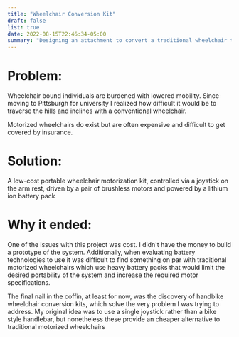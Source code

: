 ```yaml
---
title: "Wheelchair Conversion Kit"
draft: false
list: true
date: 2022-08-15T22:46:34-05:00
summary: "Designing an attachment to convert a traditional wheelchair to a motorized one"
---
```


# Problem:
Wheelchair bound individuals are burdened with lowered mobility. Since moving to Pittsburgh for university I realized how difficult it would be to traverse the hills and inclines with a conventional wheelchair.

Motorized wheelchairs do exist but are often expensive and difficult to get covered by insurance.

# Solution:
A low-cost portable wheelchair motorization kit, controlled via a joystick on the arm rest, driven by a pair of brushless motors and powered by a lithium ion battery pack

# Why it ended:
One of the issues with this project was cost. I didn't have the money to build a prototype of the system. Additionally, when evaluating battery technologies to use it was difficult to find something on par with traditional motorized wheelchairs which use heavy battery packs that would limit the desired portability of the system and increase the required motor specifications.

The final nail in the coffin, at least for now, was the discovery of handbike wheelchair conversion kits, which solve the very problem I was trying to address. My original idea was to use a single joystick rather than a bike style handlebar, but nonetheless these provide an cheaper alternative to traditional motorized wheelchairs
